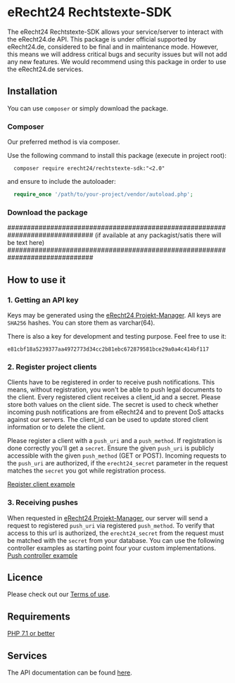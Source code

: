 # eRecht24 Rechtstexte-SDK
The eRecht24 Rechtstexte-SDK allows your service/server to interact with the eRecht24.de API.
This package is under official supported by eRecht24.de, considered to be final and in maintenance mode.
However, this means we will address critical bugs and security issues but will not add any new features.
We would recommend using this package in order to use the eRecht24.de services.

## Installation
You can use ```composer``` or simply download the package.

### Composer
Our preferred method is via composer.

Use the following command to install this package (execute in project root):

```shell
  composer require erecht24/rechtstexte-sdk:"<2.0"
```

and ensure to include the autoloader:

```php
  require_once '/path/to/your-project/vendor/autoload.php';
```

### Download the package
##############################################################################
(if available at any packagist/satis there will be text here)
##############################################################################

## How to use it
### 1. Getting an API key
Keys may be generated using the [eRecht24 Projekt-Manager](https://www.e-recht24.de/mitglieder/tools/projekt-manager/).
All keys are ```SHA256``` hashes.
You can store them as varchar(64).

There is also a key for development and testing purpose. Feel free to use it:

```e81cbf18a5239377aa4972773d34cc2b81ebc672879581bce29a0a4c414bf117```

### 2. Register project clients
Clients have to be registered in order to receive push notifications.
This means, without registration, you won't be able to push legal documents to the client.
Every registered client receives a client_id and a secret. Please store both values on the client side.
The secret is used to check whether incoming push notifications are from eRecht24 and to prevent DoS attacks against our servers.
The client_id can be used to update stored client information or to delete the client.

Please register a client with a `push_uri` and a `push_method`.
If registration is done correctly you'll get a `secret`.
Ensure the given `push_uri` is publicly accessible with the given `push_method` (GET or POST).
Incoming requests to the `push_uri` are authorized, if the `erecht24_secret` parameter in the request matches the `secret` you got while registration process.
 
[Reqister client example](docs/services/create_client.md)

### 3. Receiving pushes
When requested in [eRecht24 Projekt-Manager](https://www.e-recht24.de/mitglieder/tools/projekt-manager/), our server will send a request to registered `push_uri` via registered `push_method`.
To verify that access to this url is authorized, the `erecht24_secret` from the request must be matched with the `secret` from your database.
You can use the following controller examples as starting point four your custom implementations.
[Push controller example](docs/services/create_client.md)

## Licence
Please check out our [Terms of use](LICENSE).

## Requirements
[PHP 7.1 or better](https://www.php.net/)

## Services
The API documentation can be found [here](https://docs.api.e-recht24.de/).
